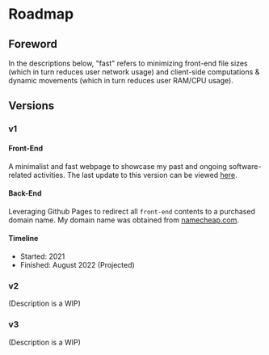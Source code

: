 # Roadmap

## Foreword
In the descriptions below, "fast" refers to minimizing front-end file sizes (which in turn reduces user network usage) and client-side computations & dynamic movements (which in turn reduces user RAM/CPU usage).

## Versions

### v1
#### Front-End
A minimalist and fast webpage to showcase my past and ongoing software-related activities. The last update to this version can be viewed [here](https://javier-solis.me).
#### Back-End
Leveraging Github Pages to redirect all `front-end` contents to a purchased domain name. My domain name was obtained from [namecheap.com](https://namecheap.com).
#### Timeline
* Started: 2021
* Finished: August 2022 (Projected)

### v2
(Description is a WIP)

### v3
(Description is a WIP)
